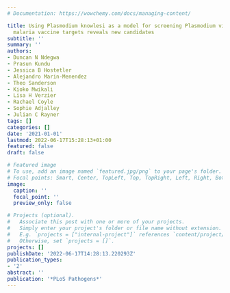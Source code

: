 ```yaml
---
# Documentation: https://wowchemy.com/docs/managing-content/

title: Using Plasmodium knowlesi as a model for screening Plasmodium vivax blood-stage
  malaria vaccine targets reveals new candidates
subtitle: ''
summary: ''
authors:
- Duncan N Ndegwa
- Prasun Kundu
- Jessica B Hostetler
- Alejandro Marin-Menendez
- Theo Sanderson
- Kioko Mwikali
- Lisa H Verzier
- Rachael Coyle
- Sophie Adjalley
- Julian C Rayner
tags: []
categories: []
date: '2021-01-01'
lastmod: 2022-06-17T15:28:13+01:00
featured: false
draft: false

# Featured image
# To use, add an image named `featured.jpg/png` to your page's folder.
# Focal points: Smart, Center, TopLeft, Top, TopRight, Left, Right, BottomLeft, Bottom, BottomRight.
image:
  caption: ''
  focal_point: ''
  preview_only: false

# Projects (optional).
#   Associate this post with one or more of your projects.
#   Simply enter your project's folder or file name without extension.
#   E.g. `projects = ["internal-project"]` references `content/project/deep-learning/index.md`.
#   Otherwise, set `projects = []`.
projects: []
publishDate: '2022-06-17T14:28:13.220293Z'
publication_types:
- '2'
abstract: ''
publication: '*PLoS Pathogens*'
---
```

